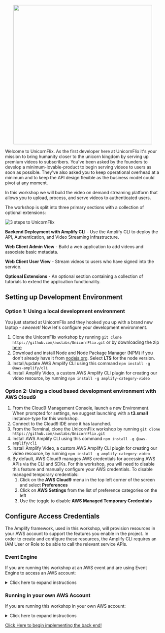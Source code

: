 <p align="center">
  <img src="https://www.amplify-video.com/unicornflix/logo.png" width="450">
</p>

Welcome to UnicornFlix. As the first developer here at UnicornFlix it's your mission to bring humanity closer to the unicorn kingdom by serving up premium videos to subscribers. You've been asked by the founders to develop a minimum-lovable-product to begin serving videos to users as soon as possible. They've also asked you to keep operational overhead at a minimum and to keep the API design flexible as the business model could pivot at any moment.

In this workshop we will build the video on demand streaming platform that allows you to upload, process, and serve videos to authenticated users.

The workshop is split into three primary sections with a collection of optional extensions:

![3 steps to UnicornFlix](https://www.amplify-video.com/unicornflix/steps.png)

**Backend Deployment with Amplify CLI** - Use the Amplify CLI to deploy the API, Authentication, and Video Streaming infrastructure.

**Web Client Admin View** - Build a web application to add videos and associate basic metadata.

**Web Client User View** - Stream videos to users who have signed into the service.

**Optional Extensions** - An optional section containing a collection of tutorials to extend the application functionality.

## Setting up Development Environment


### Option 1: Using a local development environment

You just started at UnicornFlix and they hooked you up with a brand new laptop - _sweeeet!_ Now let's configure your development environment. 

1. Clone the UnicornFlix workshop by running `git clone https://github.com/awslabs/UnicornFlix.git` or by downloading the zip [here](https://github.com/awslabs/unicornflix/archive/master.zip)
1. Download and install Node and Node Package Manager (NPM) if you don't already have it from [nodejs.org](https://nodejs.org/en/download/). Select **LTS** for the node version.
1. Install/update AWS Amplify CLI using this command `npm install -g @aws-amplify/cli`
1. Install Amplify Video, a custom AWS Amplify CLI plugin for creating our video resource, by running `npm install -g amplify-category-video`


### Option 2: Using a cloud based development environment with AWS Cloud9

1. From the Cloud9 Management Console, launch a new Environment. When prompted for settings, we suggest launching with a **t3.small** instance-type for this workshop. 
1. Connect to the Cloud9 IDE once it has launched. 
1. From the Terminal, clone the UnicornFlix workshop by running `git clone https://github.com/awslabs/UnicornFlix.git`
1. Install AWS Amplify CLI using this command `npm install -g @aws-amplify/cli`
1. Install Amplify Video, a custom AWS Amplify CLI plugin for creating our video resource, by running `npm install -g amplify-category-video`
1. By default, AWS Cloud9 manages AWS credentials for accessing AWS APIs via the CLI and SDKs. For this workshop, you will need to disable this feature and manually configure your AWS credentials. To disable managed temporary credentials:
    1. Click on the **AWS Cloud9** menu in the top left corner of the screen and select **Preferences**
    1. Click on **AWS Settings** from the list of preference categories on the left
    1. Use the toggle to disable **AWS Managed Temporary Credentials** 


## Configure Access Credentials

The Amplify framework, used in this workshop, will provision resources in your AWS account to support the features you enable in the project. In order to create and configure these resources, the Amplify CLI requires an IAM User or Role to be able to call the relevant service APIs. 

### Event Engine

If you are running this workshop at an AWS event and are using Event Engine to access an AWS account:

<details>
    <summary>Click here to expand instructions</summary>

1. Obtain your hash from the event lead and visit https://dashboard.eventengine.run/login
1. Login in using your hash and click on the use console button
1. A popover will appear with your AWS console access federation link and AWS CLI profile links
1. In a terminal (either on your laptop or in Cloud9, depending on how you are deploying the workshop) run the command `aws --profile ee configure`
1. Copy and paste the Access Key and Secret Access Key values from the Event Engine popover into the terminal when prompted. 
1. Set the default region to the region you are deploying this workshop in to.
1. Leave the default output format as default.
1. Open up your AWS profile folder on your computer ( `~/.aws/` for Mac and Linux and `C:\Users\USERNAME \.aws\` for windows)
1. Edit the `credentials` file in this folder, adding in the **aws_session_token** field to the ee profile, like so (copying the values from the popover in event engine). Please note that the credentials file is all lowercase (in Event Engine it is uppercase).
    ```
    [ee]
    aws_access_key_id = XXXXXXXXXXXXXXXX
    aws_secret_access_key = XXXXXXXXXXXXXXXXXXXXXXXXX
    aws_session_token = XXXXXXXXXXXXXXXXXXXXXXXXXXXXXXXXXXXXXXXXXXXXXXXXXX
    ```
1. Edit your `config` file by adding default values (changing your region to the assigned region of your event)
    ```
    [ee]
    region = us-west-2
    output = json
    ```
1. When running `amplify init` choose the newly created profile called `ee` (**Note:** please don't select default)
</details>

### Running in your own AWS Account

If you are running this workshop in your own AWS account:

<details>
    <summary>Click here to expand instructions</summary>

1. To operate this workshop, you will need an IAM User with access to the base services supported by Amplify. A sample policy is included here: https://aws-amplify.github.io/docs/cli-toolchain/usage#iam-policy-for-the-cli .
In addition to these services, the Amplify Video VOD component also uses **AWS Elemental MediaConvert**. To add support for this service, attach the IAM Managed Policy **AWSElementalMediaConvertFullAccess** to your IAM User, along with the above policy for the base Amplify functionality. 
1. Once you have created an IAM User for use in the workshop, open a terminal (either on your laptop or in Cloud9, depending on how you are deploying the workshop) and run the command `aws --profile ee configure`
1. Enter the Access Key and Secret Access Key for the IAM User you just created
1. Set the default region to the region you are deploying the UnicornFlix environment into
1. Leave the default output format as the default value


</details>





[Click Here to begin implementing the back end!](./documentation/Backend.md)

